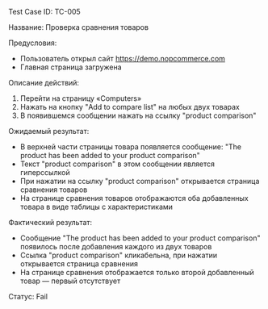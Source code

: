 Test Case ID: TC-005

Название: Проверка сравнения товаров

Предусловия:
- Пользователь открыл сайт https://demo.nopcommerce.com
- Главная страница загружена

Описание действий:
1. Перейти на страницу «Computers»
2. Нажать на кнопку "Add to compare list" на любых двух товарах
3. В появившемся сообщении нажать на ссылку "product comparison"

Ожидаемый результат:
- В верхней части страницы товара появляется сообщение: "The product has been added to your product comparison"
- Текст "product comparison" в этом сообщении является гиперссылкой
- При нажатии на ссылку "product comparison" открывается страница сравнения товаров
- На странице сравнения товаров отображаются оба добавленных товара в виде таблицы с характеристиками

Фактический результат:
- Сообщение "The product has been added to your product comparison" появилось после добавления каждого из двух товаров
- Ссылка "product comparison" кликабельна, при нажатии открывается страница сравнения
- На странице сравнения отображается только второй добавленный товар — первый отсутствует

Статус: Fail

